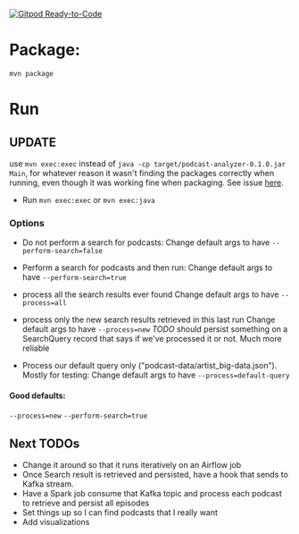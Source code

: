 [![Gitpod Ready-to-Code](https://img.shields.io/badge/Gitpod-Ready--to--Code-blue?logo=gitpod)](https://gitpod.io/#https://github.com/RyanQuey/java-podcast-processor) 

# Package:

`mvn package`

# Run

## UPDATE
use `mvn exec:exec` instead of `java -cp target/podcast-analyzer-0.1.0.jar Main`, for whatever reason it wasn't finding the packages correctly when running, even though it was working fine when packaging. See issue [here](https://stackoverflow.com/questions/37960551/caused-by-java-lang-classnotfoundexception-org-apache-commons-io-fileutils/37960658#comment109230841_37960658).

- Run 
`mvn exec:exec` or `mvn exec:java`

### Options
- Do not perform a search for podcasts:
Change default args to have `--perform-search=false`

- Perform a search for podcasts and then run:
Change default args to have `--perform-search=true`

- process all the search results ever found
Change default args to have `--process=all`

- process only the new search results retrieved in this last run
Change default args to have `--process=new`
*TODO* should persist something on a SearchQuery record that says if we've processed it or not. Much more reliable

- Process our default query only ("podcast-data/artist_big-data.json"). Mostly for testing:
Change default args to have `--process=default-query`

#### Good defaults:
`--process=new`
`--perform-search=true`

## Next TODOs
- Change it around so that it runs iteratively on an Airflow job
- Once Search result is retrieved and persisted, have a hook that sends to Kafka stream. 
- Have a Spark job consume that Kafka topic and process each podcast to retrieve and persist all episodes
- Set things up so I can find podcasts that I really want
- Add visualizations
